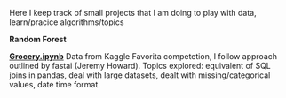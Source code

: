Here I keep track of small projects that I am doing to play with data, learn/pracice algorithms/topics  

**Random Forest**

[**Grocery.ipynb**](https://github.com/DRMRK/Machine_Learning-/blob/master/Grocery.ipynb) Data from Kaggle Favorita competetion, I follow approach outlined by fastai (Jeremy Howard). Topics explored: equivalent of SQL joins in pandas, deal with large datasets, dealt with missing/categorical values, date time format.   

